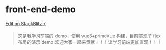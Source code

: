 # front-end-demo

[Edit on StackBlitz ⚡️](https://stackblitz.com/edit/angular-ddbap6)

> 这是我学习前端的 demo，使用 vue3+primeVue 构建，目前实现了 flex 布局的演示 demo
> 欢迎大家一起来贡献！！！让学习前端更加直观！！！
